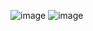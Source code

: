 ![image](https://github.com/user-attachments/assets/100de0bc-9b99-493a-bb23-5f53469d8cfb)
![image](https://github.com/user-attachments/assets/4503cd4b-4512-4e8f-88fd-1f54c4f47a42)
